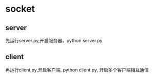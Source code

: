 # socket

## server

先运行server.py,开启服务器，python server.py

## client

再运行client.py,开启客户端, python client.py, 开启多个客户端相互通信